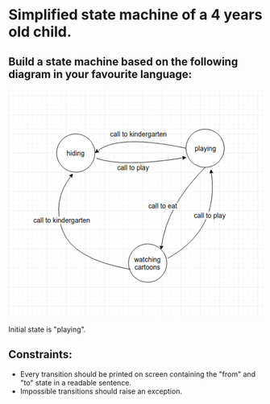 # Simplified state machine of a 4 years old child.

## Build a state machine based on the following diagram in your favourite language:

![States](states.png?raw=true "States")

Initial state is "playing".

## Constraints:
* Every transition should be printed on screen containing the "from" and "to" state in a readable sentence.
* Impossible transitions should raise an exception.
